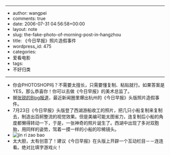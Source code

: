 - --
- author: wangpei
- comments: true
- date: 2006-07-31 04:56:58+00:00
- layout: note
- slug: the-fake-photo-of-morning-post-in-hangzhou
- title: 《今日早报》照片造假事件
- wordpress_id: 475
- categories:
- 爱看电影
- tags:
- 不好归类
- --
- 你会PHOTOSHOP吗？不需要太擅长，只需要懂复制、粘贴就行。如果答案是YES，那么恭喜你！你可以去做《今日早报》的美术总监了。
- 据[张锐的Blog报道](http://blog.donews.com/zrde/archive/2006/07/28/980041.aspx)，最近新闻圈里爆出杭州的《今日早报》头版照片造假事件。
- 7月23日《今日早报》头版登了西湖游船收工的照片，把几只小船复制来复制去，制造出百舸整流的视觉效果。但是美编可能太图省力，连复制后小船的角度都懒得转动一下，于是，一张神奇的照片诞生了。西湖中出现了多对双胞胎，用同样的姿势，驾着一摸一样的小船的珍稀镜头。
- ![jin ri zao bao](http://static.flickr.com/70/202563965_659c136f56.jpg?v=0)
- 太大胆，太有创意了！建议《今日早报》在头版上开辟一个互动栏目－－连连看。绝对比填字游戏火！
